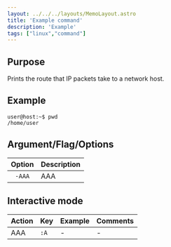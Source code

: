 ```yaml
---
layout: ../../../layouts/MemoLayout.astro
title: 'Example command'
description: 'Example'
tags: ["linux","command"]
---
```


## Purpose

Prints the route that IP packets take to a network host.

## Example

```console
user@host:~$ pwd
/home/user
```

## Argument/Flag/Options

| Option | Description |
| :-: | :- |
| `-AAA` | AAA |

## Interactive mode
| Action | Key | Example | Comments |
|---|---|---|---|
| AAA | `:A` | - | - |

